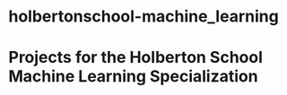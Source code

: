 # holbertonschool-machine_learning
# Projects for the Holberton School Machine Learning Specialization
